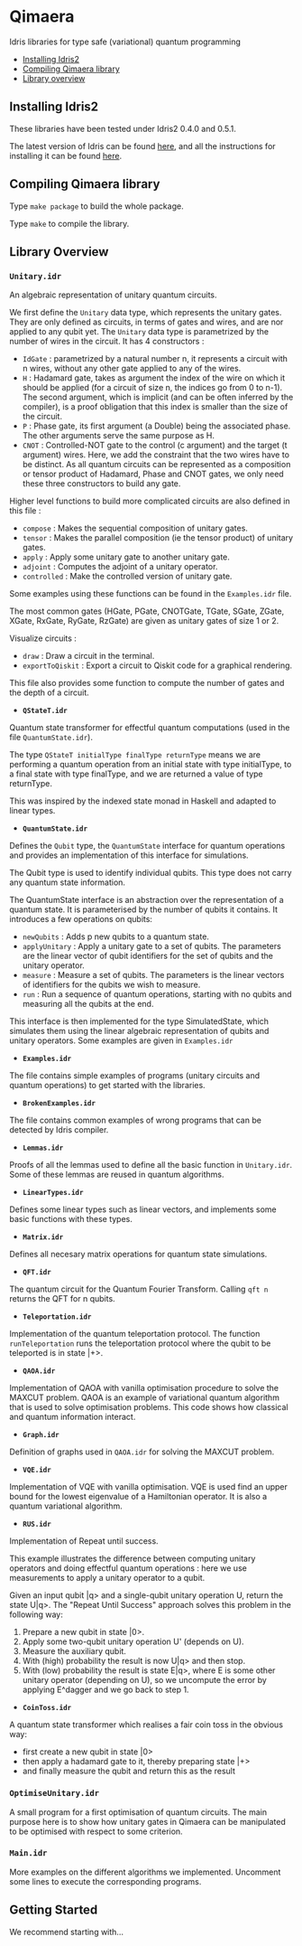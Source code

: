 # Qimaera
Idris libraries for type safe (variational) quantum programming
    
 * [Installing Idris2](#installing)
 * [Compiling Qimaera library](#compiling)
 * [Library overview](#overview)

## <a id="installing"></a> Installing Idris2

These libraries have been tested under Idris2 0.4.0 and 0.5.1.

The latest version of Idris can be found [here](https://www.idris-lang.org/pages/download.html), and all the instructions for installing it can be found [here](https://idris2.readthedocs.io/en/latest/tutorial/starting.html).


## <a id="compiling"></a> Compiling Qimaera library

Type `make package` to build the whole package.

Type `make` to compile the library.

## <a id="overview"></a> Library Overview

### **`Unitary.idr`**

An algebraic representation of unitary quantum circuits.

We first define the `Unitary` data type, which represents the unitary gates. They are only defined as circuits, in terms of gates and wires, and are nor applied to any qubit yet.
The `Unitary` data type is parametrized by the number of wires in the circuit. It has 4 constructors : 
 * `IdGate` : parametrized by a natural number n, it represents a circuit with n wires, without any other gate applied to any of the wires.
 * `H`      : Hadamard gate, takes as argument the index of the wire on which it should be applied (for a circuit of size n, the indices go from 0 to n-1). The second argument, which is implicit (and can be often inferred by the compiler), is a proof obligation that this index is smaller than the size of the circuit.
 * `P`      : Phase gate, its first argument (a Double) being the associated phase. The other arguments serve the same purpose as H.
 * `CNOT`   : Controlled-NOT gate to the control (c argument) and the target (t argument) wires. Here, we add the constraint that the two wires have to be distinct.
As all quantum circuits can be represented as a composition or tensor product of Hadamard, Phase and CNOT gates, we only need these three constructors to build any gate.


Higher level functions to build more complicated circuits are also defined in this file :

 * `compose`    : Makes the sequential composition of unitary gates.
 * `tensor`     : Makes the parallel composition (ie the tensor product) of unitary gates.
 * `apply`      : Apply some unitary gate to another unitary gate.
 * `adjoint`    : Computes the adjoint of a unitary operator.
 * `controlled` : Make the controlled version of unitary gate.

Some examples using these functions can be found in the `Examples.idr` file.

The most common gates (HGate, PGate, CNOTGate, TGate, SGate, ZGate, XGate, RxGate, RyGate, RzGate) are given as unitary gates of size 1 or 2.

Visualize circuits : 

 * `draw`           : Draw a circuit in the terminal.
 * `exportToQiskit` : Export a circuit to Qiskit code for a graphical rendering.

This file also provides some function to compute the number of gates and the depth of a circuit.


  * **`QStateT.idr`**

Quantum state transformer for effectful quantum computations (used in the file `QuantumState.idr`).

The type `QStateT initialType finalType returnType` means we are performing a quantum operation from an initial state with type initialType, to a final state with type finalType, and we are returned a value of type returnType.

This was inspired by the indexed state monad in Haskell and adapted to linear types. 


  * **`QuantumState.idr`**

Defines the `Qubit` type, the `QuantumState` interface for quantum operations and provides an implementation of this interface for simulations.

The Qubit type is used to identify individual qubits. This type does not carry any quantum state information.

The QuantumState interface is an abstraction over the representation of a quantum state. It is parameterised by the number of qubits it contains. It introduces a few operations on qubits:
 * `newQubits`    : Adds p new qubits to a quantum state.
 * `applyUnitary` : Apply a unitary gate to a set of qubits. The parameters are the linear vector of qubit identifiers for the set of qubits and the unitary operator.
 * `measure`      : Measure a set of qubits. The parameters is the linear vectors of identifiers for the qubits we wish to measure.
 * `run`          : Run a sequence of quantum operations, starting with no qubits and measuring all the qubits at the end.

This interface is then implemented for the type SimulatedState, which simulates them using the linear algebraic representation of qubits and unitary operators. Some examples are given in `Examples.idr`

  * **`Examples.idr`**

The file contains simple examples of programs (unitary circuits and quantum operations) to get started with the libraries.

  * **`BrokenExamples.idr`**

The file contains common examples of wrong programs that can be detected by Idris compiler.


  * **`Lemmas.idr`**

Proofs of all the lemmas used to define all the basic function in `Unitary.idr`. Some of these lemmas are reused in quantum algorithms.

  * **`LinearTypes.idr`**

Defines some linear types such as linear vectors, and implements some basic functions with these types.

  * **`Matrix.idr`**

Defines all necesary matrix operations for quantum state simulations.

  * **`QFT.idr`**

The quantum circuit for the Quantum Fourier Transform. Calling `qft n` returns the QFT for n qubits.

  * **`Teleportation.idr`**

Implementation of the quantum teleportation protocol. 
The function `runTeleportation` runs the teleportation protocol where the qubit to be teleported is in state |+>.

  * **`QAOA.idr`**

Implementation of QAOA with vanilla optimisation procedure to solve the MAXCUT problem.
QAOA is an example of variational quantum algorithm that is used to solve optimisation problems.
This code shows how classical and quantum information interact.


  * **`Graph.idr`**

Definition of graphs used in `QAOA.idr` for solving the MAXCUT problem.

  * **`VQE.idr`**

Implementation of VQE with vanilla optimisation.
VQE is used find an upper bound for the lowest eigenvalue of a Hamiltonian operator.
It is also a quantum variational algorithm.

  * **`RUS.idr`**

Implementation of Repeat until success.

This example illustrates the difference between computing unitary operators and doing effectful quantum operations : here we use measurements to apply a unitary operator to a qubit.

Given an input qubit |q> and a single-qubit unitary operation U, return the state U|q>. The "Repeat Until Success" approach solves this problem in the following way:

 1. Prepare a new qubit in state |0>.
 2. Apply some two-qubit unitary operation U' (depends on U).
 3. Measure the auxiliary qubit.
 4. With (high) probability the result is now U|q> and then stop.
 5. With (low) probability the result is state E|q>, where E is some other unitary operator (depending on U), so we uncompute the error by applying E^dagger and we go back to step 1.

  * **`CoinToss.idr`**

A quantum state transformer which realises a fair coin toss in the obvious way: 
 * first create a new qubit in state |0>
 * then apply a hadamard gate to it, thereby preparing state |+>
 * and finally measure the qubit and return this as the result


 ### **`OptimiseUnitary.idr`**

A small program for a first optimisation of quantum circuits. The main purpose here is to show how unitary gates in Qimaera can be manipulated to be optimised with respect to some criterion.

 ### **`Main.idr`**

More examples on the different algorithms we implemented.
Uncomment some lines to execute the corresponding programs.


## Getting Started

We recommend starting with...
